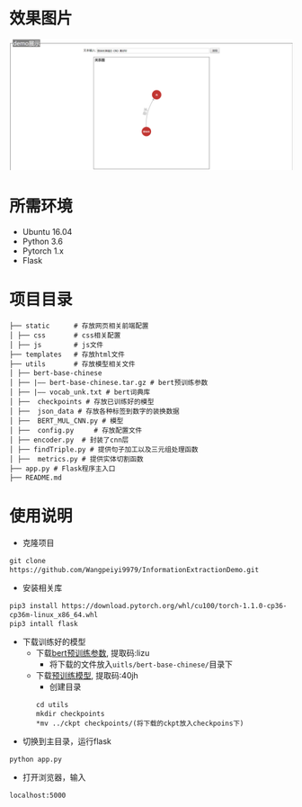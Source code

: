# 效果图片
![效果截图](./example.png)

# 所需环境
- Ubuntu 16.04
- Python 3.6
- Pytorch 1.x
- Flask

# 项目目录
```
├── static      # 存放网页相关前端配置
│ ├── css       # css相关配置
│ ├── js        # js文件
├── templates   # 存放html文件
├── utils       # 存放模型相关文件
│ ├── bert-base-chinese 
│ ├── |—— bert-base-chinese.tar.gz # bert预训练参数
│ ├── |—— vocab_unk.txt # bert词典库
│ ├──  checkpoints # 存放已训练好的模型
│ ├──  json_data # 存放各种标签到数字的装换数据  
│ ├──  BERT_MUL_CNN.py # 模型
│ ├──  config.py     # 存放配置文件 
│ ├── encoder.py  # 封装了cnn层
│ ├── findTriple.py # 提供句子加工以及三元组处理函数
│ ├──  metrics.py # 提供实体切割函数
├── app.py # Flask程序主入口
├── README.md
```
# 使用说明
- 克隆项目
```
git clone https://github.com/Wangpeiyi9979/InformationExtractionDemo.git
```
- 安装相关库
```
pip3 install https://download.pytorch.org/whl/cu100/torch-1.1.0-cp36-cp36m-linux_x86_64.whl
pip3 intall flask
```
- 下载训练好的模型
    - 下载[bert预训练参数](https://pan.baidu.com/s/1rWjReg82akD3w6Cfyqo2XA), 提取码:lizu 
        - 将下载的文件放入`uitls/bert-base-chinese/`目录下
    - 下载[预训练模型](https://pan.baidu.com/s/1HEG6yVHsvL103QzNZRhzEg), 提取码:40jh
        - 创建目录
        ```
        cd utils
        mkdir checkpoints
        *mv ../ckpt checkpoints/(将下载的ckpt放入checkpoins下)
        ```
- 切换到主目录，运行flask
```
python app.py
```
- 打开浏览器，输入

```
localhost:5000
```



